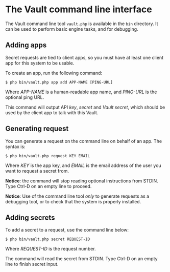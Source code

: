 The Vault command line interface
================================

The Vault command line tool `vault.php` is available in the `bin`
directory. It can be used to perform basic engine tasks, and for
debugging.


Adding apps
-----------

Secret requests are tied to client apps, so you must have at least one
client app for this system to be usable.

To create an app, run the following command:

    $ php bin/vault.php app add APP-NAME [PING-URL]

Where *APP-NAME* is a human-readable app name, and *PING-URL* is the
optional ping URL.

This command will output API *key*, *secret* and *Vault secret*, which
should be used by the client app to talk with this Vault.


Generating request
------------------

You can generate a request on the command line on behalf of an
app. The syntax is:

    $ php bin/vault.php request KEY EMAIL

Where *KEY* is the app key, and *EMAIL* is the email address of the
user you want to request a secret from.

**Notice**: the command will stop reading optional instructions from
STDIN. Type Ctrl-D on an empty line to proceed.

**Notice**: Use of the command line tool *only* to generate requests
as a debugging tool, or to check that the system is properly
installed.


Adding secrets
--------------

To add a secret to a request, use the command line below:

    $ php bin/vault.php secret REQUEST-ID

Where *REQUEST-ID* is the request number.

The command will read the secret from STDIN. Type Ctrl-D on an empty
line to finish secret input.
